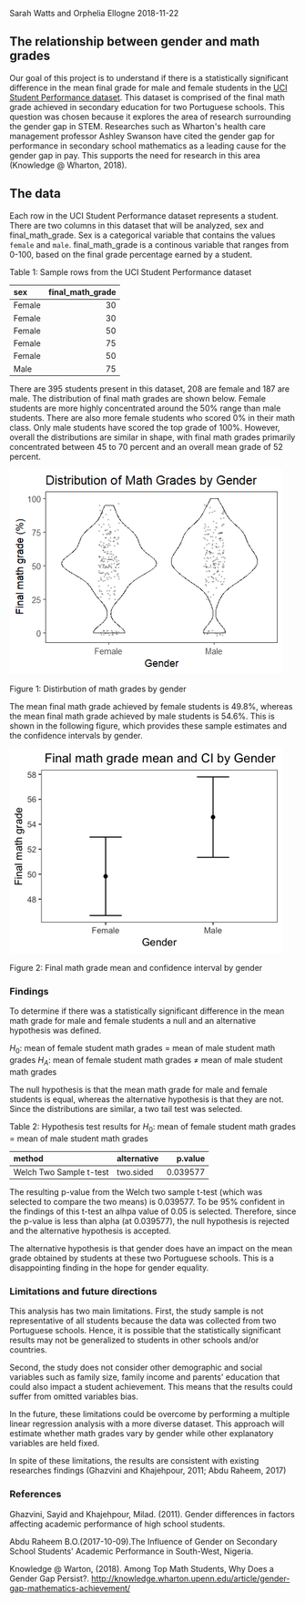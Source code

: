 Sarah Watts and Orphelia Ellogne
2018-11-22

The relationship between gender and math grades
-----------------------------------------------

Our goal of this project is to understand if there is a statistically significant difference in the mean final grade for male and female students in the [UCI Student Performance dataset](https://archive.ics.uci.edu/ml/datasets/Student+Performance). This dataset is comprised of the final math grade achieved in secondary education for two Portuguese schools. This question was chosen because it explores the area of research surrounding the gender gap in STEM. Researches such as Wharton's health care management professor Ashley Swanson have cited the gender gap for performance in secondary school mathematics as a leading cause for the gender gap in pay. This supports the need for research in this area (Knowledge @ Wharton, 2018).

The data
--------

Each row in the UCI Student Performance dataset represents a student. There are two columns in this dataset that will be analyzed, sex and final\_math\_grade. Sex is a categorical variable that contains the values `female` and `male`. final\_math\_grade is a continous variable that ranges from 0-100, based on the final grade percentage earned by a student.

Table 1: Sample rows from the UCI Student Performance dataset

| sex    |  final\_math\_grade|
|:-------|-------------------:|
| Female |                  30|
| Female |                  30|
| Female |                  50|
| Female |                  75|
| Female |                  50|
| Male   |                  75|

There are 395 students present in this dataset, 208 are female and 187 are male. The distribution of final math grades are shown below. Female students are more highly concentrated around the 50% range than male students. There are also more female students who scored 0% in their math class. Only male students have scored the top grade of 100%. However, overall the distributions are similar in shape, with final math grades primarily concentrated between 45 to 70 percent and an overall mean grade of 52 percent.

![](../results/violin-student-math-perf.png)

Figure 1: Distirbution of math grades by gender

The mean final math grade achieved by female students is 49.8%, whereas the mean final math grade achieved by male students is 54.6%. This is shown in the following figure, which provides these sample estimates and the confidence intervals by gender.

![](../results/mean_CI_plot.png)

Figure 2: Final math grade mean and confidence interval by gender

### Findings

To determine if there was a statistically significant difference in the mean math grade for male and female students a null and an alternative hypothesis was defined.

*H*<sub>0</sub>: mean of female student math grades = mean of male student math grades
*H*<sub>*A*</sub>: mean of female student math grades ≠ mean of male student math grades

The null hypothesis is that the mean math grade for male and female students is equal, whereas the alternative hypothesis is that they are not. Since the distributions are similar, a two tail test was selected.

Table 2: Hypothesis test results for *H*<sub>0</sub>: mean of female student math grades = mean of male student math grades

| method                  | alternative |   p.value|
|:------------------------|:------------|---------:|
| Welch Two Sample t-test | two.sided   |  0.039577|

The resulting p-value from the Welch two sample t-test (which was selected to compare the two means) is 0.039577. To be 95% confident in the findings of this t-test an alhpa value of 0.05 is selected. Therefore, since the p-value is less than alpha (at 0.039577), the null hypothesis is rejected and the alternative hypothesis is accepted.

The alternative hypothesis is that gender does have an impact on the mean grade obtained by students at these two Portuguese schools. This is a disappointing finding in the hope for gender equality.

### Limitations and future directions

This analysis has two main limitations. First, the study sample is not representative of all students because the data was collected from two Portuguese schools. Hence, it is possible that the statistically significant results may not be generalized to students in other schools and/or countries.

Second, the study does not consider other demographic and social variables such as family size, family income and parents' education that could also impact a student achievement. This means that the results could suffer from omitted variables bias.

In the future, these limitations could be overcome by performing a multiple linear regression analysis with a more diverse dataset. This approach will estimate whether math grades vary by gender while other explanatory variables are held fixed.

In spite of these limitations, the results are consistent with existing researches findings (Ghazvini and Khajehpour, 2011; Abdu Raheem, 2017)

### References

Ghazvini, Sayid and Khajehpour, Milad. (2011). Gender differences in factors affecting academic performance of high school students.

Abdu Raheem B.O.(2017-10-09).The Influence of Gender on Secondary School Students' Academic Performance in South-West, Nigeria.

Knowledge @ Warton, (2018). Among Top Math Students, Why Does a Gender Gap Persist?. <http://knowledge.wharton.upenn.edu/article/gender-gap-mathematics-achievement/>
